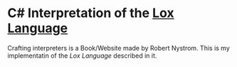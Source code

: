 ﻿# C# Interpretation of the [Lox Language](http://www.craftinginterpreters.com/statements-and-state.html)
Crafting interpreters is a Book/Website made by Robert Nystrom.
This is my implementatin of the *Lox Language* described in it.